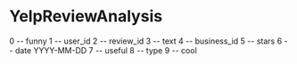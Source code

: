 # YelpReviewAnalysis

0 -- funny
1 -- user_id
2 -- review_id
3 -- text
4 -- business_id
5 -- stars
6 -- date YYYY-MM-DD
7 -- useful 
8 -- type 
9 -- cool